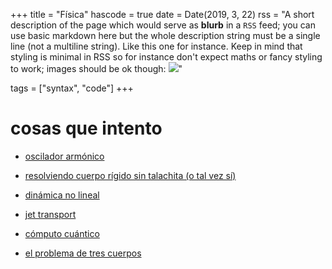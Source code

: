 +++
title = "Física"
hascode = true
date = Date(2019, 3, 22)
rss = "A short description of the page which would serve as **blurb** in a `RSS` feed; you can use basic markdown here but the whole description string must be a single line (not a multiline string). Like this one for instance. Keep in mind that styling is minimal in RSS so for instance don't expect maths or fancy styling to work; images should be ok though: ![](https://upload.wikimedia.org/wikipedia/en/3/32/Rick_and_Morty_opening_credits.jpeg)"

tags = ["syntax", "code"]
+++


# cosas que intento

* [oscilador armónico](/Ejercicios/oscilador/)

* [resolviendo cuerpo rígido sin talachita (o tal vez sí)](/Ejercicios/duda/)

* [dinámica no lineal](/Dinamica/cover/)

* [jet transport](/Dinamica/JetTransport/)

* [cómputo cuántico](/Cuantica/cover/)

* [el problema de tres cuerpos](/Ejercicios/cover3c/)

<!-- * [física de los materiales](/materiales/cover)
 -->

